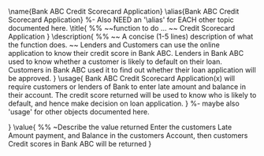 \name{Bank ABC Credit Scorecard Application}
\alias{Bank ABC Credit Scorecard Application}
%- Also NEED an '\alias' for EACH other topic documented here.
\title{
%%  ~~function to do ... ~~
Credit Scorecard Application
}
\description{
%%  ~~ A concise (1-5 lines) description of what the function does. ~~
Lenders and Customers can use the online application to know their credit score in Bank ABC. Lenders in Bank ABC used to know whether a customer is likely to default on their loan. Customers in Bank ABC used it to find out whether their loan application will be approved.
}
\usage{
Bank ABC Credit Scorecard Application(x) will require customers or lenders of Bank  to enter late amount and balance in their account. The credit score returned will be used to know who is likely to default, and hence make decision on loan application.
}
%- maybe also 'usage' for other objects documented here.

}
\value{
%%  ~Describe the value returned
Enter the customers Late Amount payment, and Balance in the customers Account, then customers Credit scores in Bank ABC will be returned
}